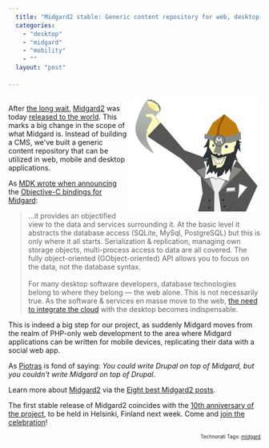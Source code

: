 ```yaml
---
  title: "Midgard2 stable: Generic content repository for web, desktop and mobile"
  categories: 
    - "desktop"
    - "midgard"
    - "mobility"
    - ""
  layout: "post"

---
```

<p>
<img src="/files/vali-party-toast.jpg" height="228" width="260" border="0" align="right" hspace="4" vspace="4" alt="Vali raises a toast for Midgard2" title="Vali raises a toast for Midgard2" />
<br />After <a href="http://www.kaktus.cc/weblog/4658b837d2e9075028380198a39fbc0f/">the long wait</a>, <a href="http://www.midgard2.org/">Midgard2</a> was today <a href="http://www.midgard-project.org/download/9-3/">released to the world</a>. This marks a big change in the scope of what Midgard is. Instead of building a CMS, we've built a generic content repository that can be utilized in web, mobile and desktop applications.
</p><p>
As <a href="http://www.mdk.org.pl/2009/3/26/midgard-objc-bindings">MDK wrote when announcing</a> the <a href="http://www.midgard-project.org/documentation/xcode_tutorial/">Objective-C bindings for Midgard</a>:
</p><blockquote>
...it provides an objectified view to the data and services surrounding it. At the basic level it abstracts the database access (SQLite, MySql, PostgreSQL) but this is only where it all starts. Serialization &#38; replication, managing own storage objects, multi-process access to data are all covered. The fully object-oriented (GObject-oriented) API allows you to focus on the data, not the database syntax.
<br />
<br />For many desktop software developers, database technologies belong to where they belong — the web alone. This is not necessarily true. As the software &#38; services en masse move to the web, <a href="http://bergie.iki.fi/blog/midgard2_at_fscons-your_data-everywhere/">the need to integrate the cloud</a> with the desktop becomes indispensable.
</blockquote><p>
This is indeed a big step for our project, as suddenly Midgard moves from the realm of PHP-only web development to the area where Midgard applications can be written for mobile devices, replicating their data with a social web app. 
</p><p>
As <a href="http://blogs.nemein.com/people/piotras/">Piotras</a> is fond of saying: <em>You could write Drupal on top of Midgard, but you couldn't write Midgard on top of Drupal</em>. 
</p><p>
Learn more about <a href="http://www.midgard2.org/">Midgard2</a> via the <a href="http://bergie.iki.fi/blog/eight_best_midgard2_posts/">Eight best Midgard2 posts</a>.
</p><p>
The first stable release of Midgard2 coincides with the <a href="http://www.midgard-project.org/10/">10th anniversary of the project</a>, to be held in Helsinki, Finland next week. Come and <a href="http://www.midgard-project.org/10/registration/">join the celebration</a>!
</p>
<p style="text-align:right;font-size:10px;">Technorati Tags: <a href="http://www.technorati.com/tag/midgard" rel="tag">midgard</a></p>